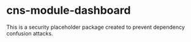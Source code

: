 # cns-module-dashboard

This is a security placeholder package created to prevent dependency confusion attacks.